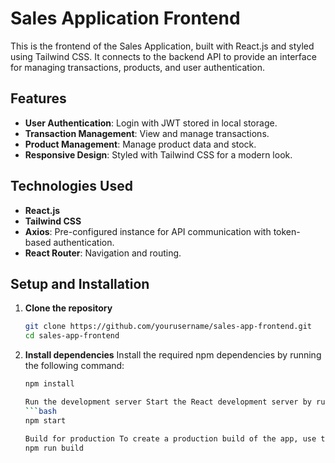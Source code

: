# Sales Application Frontend

This is the frontend of the Sales Application, built with React.js and styled using Tailwind CSS. It connects to the backend API to provide an interface for managing transactions, products, and user authentication.

## Features

- **User Authentication**: Login with JWT stored in local storage.
- **Transaction Management**: View and manage transactions.
- **Product Management**: Manage product data and stock.
- **Responsive Design**: Styled with Tailwind CSS for a modern look.

## Technologies Used

- **React.js**
- **Tailwind CSS**
- **Axios**: Pre-configured instance for API communication with token-based authentication.
- **React Router**: Navigation and routing.

## Setup and Installation

1. **Clone the repository**
   ```bash
   git clone https://github.com/yourusername/sales-app-frontend.git
   cd sales-app-frontend
2. **Install dependencies**
   Install the required npm dependencies by running the following command:
   ```bash
   npm install  

   Run the development server Start the React development server by running:
   ```bash
   npm start  

   Build for production To create a production build of the app, use the following command:  
   npm run build  